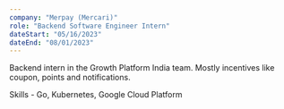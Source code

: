 ```yaml
---
company: "Merpay (Mercari)"
role: "Backend Software Engineer Intern"
dateStart: "05/16/2023"
dateEnd: "08/01/2023"
---
```


Backend intern in the Growth Platform India team. Mostly incentives like coupon, points and notifications.

Skills - Go, Kubernetes, Google Cloud Platform
